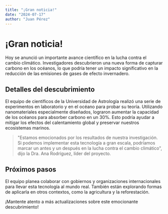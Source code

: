 ```yaml
---
title: "¡Gran noticia!"
date: "2024-07-17"
author: "Juan Pérez"
---
```


# ¡Gran noticia!

Hoy se anunció un importante avance científico en la lucha contra el cambio climático. Investigadores descubrieron una nueva forma de capturar carbono en los océanos, lo que podría tener un impacto significativo en la reducción de las emisiones de gases de efecto invernadero.

## Detalles del descubrimiento

El equipo de científicos de la Universidad de Astrología realizó una serie de experimentos en laboratorio y en el océano para probar su teoría. Utilizando nanomateriales especialmente diseñados, lograron aumentar la capacidad de los océanos para absorber carbono en un 30%. Esto podría ayudar a mitigar los efectos del calentamiento global y preservar nuestros ecosistemas marinos.

> "Estamos emocionados por los resultados de nuestra investigación. Si podemos implementar esta tecnología a gran escala, podríamos marcar un antes y un después en la lucha contra el cambio climático", dijo la Dra. Ana Rodríguez, líder del proyecto.

## Próximos pasos

El equipo planea colaborar con gobiernos y organizaciones internacionales para llevar esta tecnología al mundo real. También están explorando formas de aplicarla en otros contextos, como la agricultura y la reforestación.

¡Mantente atento a más actualizaciones sobre este emocionante descubrimiento!
